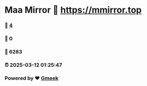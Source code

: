 # Maa Mirror :link: https://mmirror.top 
### :page_facing_up: [4](https://mmirror.top/tag.html) 
### :speech_balloon: 0 
### :hibiscus: 6283 
### :alarm_clock: 2025-03-12 01:25:47 
### Powered by :heart: [Gmeek](https://github.com/Meekdai/Gmeek)
